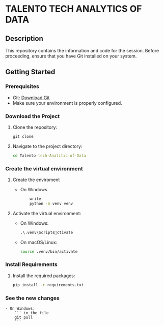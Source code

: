 
# TALENTO TECH ANALYTICS OF DATA

## Description
This repository contains the information and code for the session. Before proceeding, ensure that you have Git installed on your system.

## Getting Started

### Prerequisites
- Git: [Download Git](https://git-scm.com/downloads)
- Make sure your environment is properly configured.

### Download the Project
1. Clone the repository:
    ```cmd
    git clone 
    ```
2. Navigate to the project directory:
    ```cmd
    cd Talento-tech-Analitic-of-Data
    ```



### Create the virtual environment

1. Create the enviroment
    - On Windows
        ``` cmd Talent
            write
            python -m venv venv
        ```

2. Activate the virtual environment:
    - On Windows:
        ```cmd
        .\.venv\Scriptsctivate
        ```
    - On macOS/Linux:
        ```sh
        source .venv/bin/activate
        ```

### Install Requirements
1. Install the required packages:
    ```sh
    pip install -r requirements.txt
    ```


### See the new changes
    - On Windows: 
        ``` in the file
        git pull 
        ```

